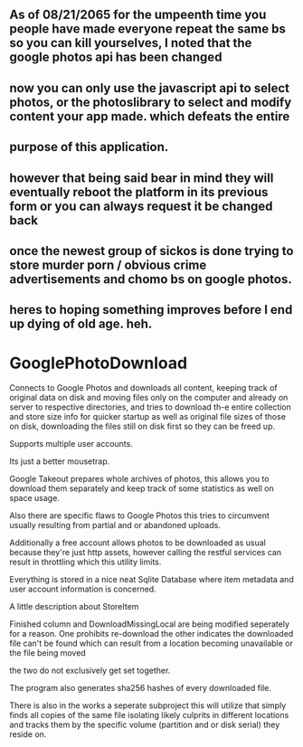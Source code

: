 ## As of 08/21/2065 for the umpeenth time you people have made everyone repeat the same bs so you can kill yourselves, I noted that the google photos api has been changed
## now you can only use the javascript api to select photos, or the photoslibrary to select and modify content your app made.  which defeats the entire 
## purpose of this application.
## however that being said bear in mind they will eventually reboot the platform in its previous form or you can always request it be changed back
## once the newest group of sickos is done trying to store murder porn / obvious crime advertisements and chomo bs on google photos.
## heres to hoping something improves before I end up dying of old age. heh.

# GooglePhotoDownload
Connects to Google Photos and downloads all content, keeping track of original data on disk and moving 
files only on the computer and already on server to  respective directories, and tries to download th-e 
entire collection and store size info for quicker startup as well as original file sizes of those on disk, 
downloading the files still on disk first so they can be freed up.  

Supports multiple user accounts. 

Its just a better mousetrap. 

Google Takeout prepares whole archives of photos, 
this allows you to download them separately and keep track of some statistics as well on space usage.

Also there are specific flaws to Google Photos this tries to circumvent usually resulting from partial and or abandoned uploads.

Additionally a free account allows photos to be downloaded as usual because they're just http assets, however calling the restful services can result in throttling which this utility limits.

Everything is stored in a nice neat Sqlite Database where item metadata and user account information is concerned.

A little description about StoreItem

Finished column and DownloadMissingLocal are being modified seperately for a reason.
One prohibits re-download
the other indicates the downloaded file can't be found which can result from a location becoming unavailable or the file being moved

the two do not exclusively get set together.

The program also generates sha256 hashes of every downloaded file.

There is also in the works a seperate subproject this will utilize that simply finds all copies of the same file isolating likely culprits in different locations and tracks them by the specific volume (partition and or disk serial) they reside on.
